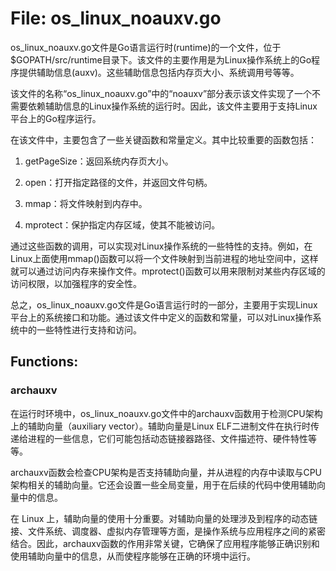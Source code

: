 # File: os_linux_noauxv.go

os_linux_noauxv.go文件是Go语言运行时(runtime)的一个文件，位于$GOPATH/src/runtime目录下。该文件的主要作用是为Linux操作系统上的Go程序提供辅助信息(auxv)。这些辅助信息包括内存页大小、系统调用号等等。

该文件的名称“os_linux_noauxv.go”中的“noauxv”部分表示该文件实现了一个不需要依赖辅助信息的Linux操作系统的运行时。因此，该文件主要用于支持Linux平台上的Go程序运行。

在该文件中，主要包含了一些关键函数和常量定义。其中比较重要的函数包括：

1. getPageSize：返回系统内存页大小。

2. open：打开指定路径的文件，并返回文件句柄。

3. mmap：将文件映射到内存中。

4. mprotect：保护指定内存区域，使其不能被访问。

通过这些函数的调用，可以实现对Linux操作系统的一些特性的支持。例如，在Linux上面使用mmap()函数可以将一个文件映射到当前进程的地址空间中，这样就可以通过访问内存来操作文件。mprotect()函数可以用来限制对某些内存区域的访问权限，以加强程序的安全性。

总之，os_linux_noauxv.go文件是Go语言运行时的一部分，主要用于实现Linux平台上的系统接口和功能。通过该文件中定义的函数和常量，可以对Linux操作系统中的一些特性进行支持和访问。

## Functions:

### archauxv

在运行时环境中，os_linux_noauxv.go文件中的archauxv函数用于检测CPU架构上的辅助向量（auxiliary vector）。辅助向量是Linux ELF二进制文件在执行时传递给进程的一些信息，它们可能包括动态链接器路径、文件描述符、硬件特性等等。

archauxv函数会检查CPU架构是否支持辅助向量，并从进程的内存中读取与CPU架构相关的辅助向量。它还会设置一些全局变量，用于在后续的代码中使用辅助向量中的信息。

在 Linux 上，辅助向量的使用十分重要。对辅助向量的处理涉及到程序的动态链接、文件系统、调度器、虚拟内存管理等方面，是操作系统与应用程序之间的紧密结合。因此，archauxv函数的作用非常关键，它确保了应用程序能够正确识别和使用辅助向量中的信息，从而使程序能够在正确的环境中运行。



